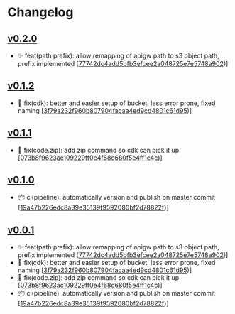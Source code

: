 # Changelog


## [v0.2.0](https://github.com/sladg/s3-lambda/compare/v0.1.2...v0.2.0)

* ✨ feat(path prefix): allow remapping of apigw path to s3 object path, prefix implemented [[77742dc4add5bfb3efcee2a048725e7e5748a902](https://github.com/sladg/s3-lambda/commit/77742dc4add5bfb3efcee2a048725e7e5748a902))]


## [v0.1.2](https://github.com/sladg/s3-lambda/compare/v0.1.1...v0.1.2)

* 🐛 fix(cdk): better and easier setup of bucket, less error prone, fixed naming [[3f79a232f960b807904facaa4ed9cd4801c61d95](https://github.com/sladg/s3-lambda/commit/3f79a232f960b807904facaa4ed9cd4801c61d95))]


## [v0.1.1](https://github.com/sladg/s3-lambda/compare/v0.1.0...v0.1.1)

* 🐛 fix(code.zip): add zip command so cdk can pick it up [[073b8f9623ac109229ff0e4f68c680f5e4ff1c4c](https://github.com/sladg/s3-lambda/commit/073b8f9623ac109229ff0e4f68c680f5e4ff1c4c))]


## [v0.1.0](https://github.com/sladg/s3-lambda/compare/v0.0.1...v0.1.0)

* 📦 ci(pipeline): automatically version and publish on master commit [[19a47b226edc8a39e35139f9592080bf2d78822f](https://github.com/sladg/s3-lambda/commit/19a47b226edc8a39e35139f9592080bf2d78822f))]


## [v0.0.1](https://github.com/sladg/s3-lambda/compare/v0.0.1)

* ✨ feat(path prefix): allow remapping of apigw path to s3 object path, prefix implemented [[77742dc4add5bfb3efcee2a048725e7e5748a902](https://github.com/sladg/s3-lambda/commit/77742dc4add5bfb3efcee2a048725e7e5748a902))]
* 🐛 fix(cdk): better and easier setup of bucket, less error prone, fixed naming [[3f79a232f960b807904facaa4ed9cd4801c61d95](https://github.com/sladg/s3-lambda/commit/3f79a232f960b807904facaa4ed9cd4801c61d95))]
* 🐛 fix(code.zip): add zip command so cdk can pick it up [[073b8f9623ac109229ff0e4f68c680f5e4ff1c4c](https://github.com/sladg/s3-lambda/commit/073b8f9623ac109229ff0e4f68c680f5e4ff1c4c))]
* 📦 ci(pipeline): automatically version and publish on master commit [[19a47b226edc8a39e35139f9592080bf2d78822f](https://github.com/sladg/s3-lambda/commit/19a47b226edc8a39e35139f9592080bf2d78822f))]